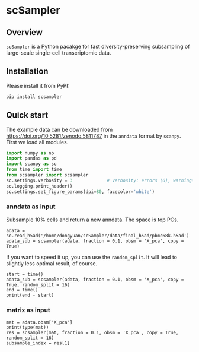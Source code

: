 # scSampler

## Overview
`scSampler` is a Python pacakge for fast diversity-preserving subsampling of large-scale single-cell transcriptomic data.

## Installation
Please install it from PyPI:
``` python
pip install scsampler
```

## Quick start
The example data can be downloaded from https://doi.org/10.5281/zenodo.5811787 in the `anndata` format by `scanpy`.
First we load all modules.
```python
import numpy as np
import pandas as pd
import scanpy as sc
from time import time
from scsampler import scsampler
sc.settings.verbosity = 3             # verbosity: errors (0), warnings (1), info (2), hints (3)
sc.logging.print_header()
sc.settings.set_figure_params(dpi=80, facecolor='white')
```
### anndata as input
Subsample 10% cells and return a new anndata. The space is top PCs.
```{python}
adata = sc.read_h5ad('/home/dongyuan/scSampler/data/final_h5ad/pbmc68k.h5ad')
adata_sub = scsampler(adata, fraction = 0.1, obsm = 'X_pca', copy = True) 
```
If you want to speed it up, you can use the `random_split`. It will lead to slightly less optimal result, of course.
```{python}
start = time()
adata_sub = scsampler(adata, fraction = 0.1, obsm = 'X_pca', copy = True, random_split = 16)
end = time()
print(end - start)
```
### matrix as input
```{python}
mat = adata.obsm['X_pca']
print(type(mat))
res = scsampler(mat, fraction = 0.1, obsm = 'X_pca', copy = True, random_split = 16)
subsample_index = res[1]
```
